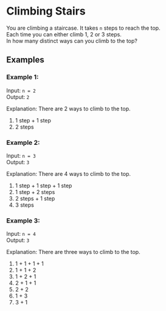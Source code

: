 ﻿# Climbing Stairs

You are climbing a staircase. It takes `n` steps to reach the top.  
Each time you can either climb 1, 2 or 3 steps.  
In how many distinct ways can you climb to the top?  

## Examples

### Example 1:

Input: `n = 2`  
Output: `2`  

Explanation: There are 2 ways to climb to the top.  
1. 1 step + 1 step  
2. 2 steps  

### Example 2:

Input: `n = 3`  
Output: `3`

Explanation: There are 4 ways to climb to the top.  
1. 1 step + 1 step + 1 step  
2. 1 step + 2 steps  
3. 2 steps + 1 step
4. 3 steps

### Example 3:

Input: `n = 4`  
Output: `3`

Explanation: There are three ways to climb to the top.
1. 1 + 1 + 1 + 1
2. 1 + 1 + 2
3. 1 + 2 + 1
4. 2 + 1 + 1
5. 2 + 2
6. 1 + 3
7. 3 + 1
